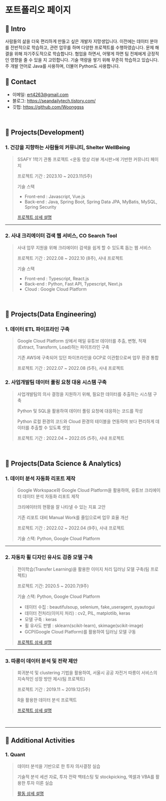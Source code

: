 # 포트폴리오 페이지


## :pushpin: Intro
사람들의 삶을 더욱 편리하게 만들고 싶은 개발자 지망생입니다. 이전에는 데이터 분야를 전반적으로 학습하고, 관련 업무를 하며 다양한 프로젝트를 수행하였습니다. 문제 해결을 위해 자기주도적으로 학습합니다. 협업을 하면서, 어떻게 하면 팀 전체에게 긍정적인 영향을 줄 수 있을 지 고민합니다. 기술 역량을 쌓기 위해 꾸준히 학습하고 있습니다. 주 개발 언어로 Java를 사용하며, 더불어 Python도 사용합니다.
</br>

## :pushpin: Contact
- 이메일: ert4263@gmail.com
- 블로그: https://seandailytech.tistory.com/
- 깃헙: https://github.com/Woonggss

</br>

## :pushpin: Projects(Development)

### 1. 건강을 지향하는 사람들의 커뮤니티, Shelter WellBeing
>SSAFY 1학기 관통 프로젝트 <운동 영상 리뷰 게시판>에 기반한 커뮤니티 페이지
>
>프로젝트 기간 : 2023.10 ~ 2023.11(5주)
>  
>기술 스택
>
>* Front-end : Javascript, Vue.js
>* Back-end : Java, Spring Boot, Spring Data JPA, MyBatis, MySQL, Spring Security
>  
>[프로젝트 상세 설명](https://nonchalant-peony-9fc.notion.site/Shelter-WellBeing-ac507c6f3ef645f68d97799ba6427a5e)
---

### 2. 사내 크리에이터 검색 웹 서비스, CO Search Tool
>사내 업무 지원을 위해 크리에이터 검색을 쉽게 할 수 있도록 돕는 웹 서비스
>
>프로젝트 기간 : 2022.08 ~ 2022.10 (8주), 사내 프로젝트
>
>기술 스택
>  
>* Front-end : Typescript, React.js
>* Back-end : Python, Fast API, Typescript, Next.js
>* Cloud : Google Cloud Platform 

</br>


## :pushpin: Projects(Data Engineering)

### 1. 데이터 ETL 파이프라인 구축
>Google Cloud Platform 상에서 매일 유튜브 데이터를 추출, 변형, 적재(Extract, Transform, Load)하는 파이프라인 구축
>
>기존 AWS에 구축되어 있던 파이프라인을 GCP로 이관함으로써 업무 환경 통합
>
>프로젝트 기간 : 2022.07 ~ 2022.08 (5주), 사내 프로젝트
>  

### 2. 사업개발팀 데이터 풀링 요청 대응 시스템 구축
>사업개발팀의 의사 결정을 지원하기 위해, 필요한 데이터를 추출하는 시스템 구축
>
>Python 및 SQL을 활용하여 데이터 풀링 요청에 대응하는 코드를 작성
>
>Python 로컬 환경의 코드와 Cloud 환경의 테이블을 연동하여 보다 편리하게 데이터를 추출할 수 있도록 셋업
>
>프로젝트 기간 : 2022.04 ~ 2022.05 (5주), 사내 프로젝트
>

</br>

## :pushpin: Projects(Data Science & Analytics)

### 1. 데이터 분석 자동화 리포트 제작
>Google Workspace와 Google Cloud Platform을 활용하여, 유튜브 크리에이터 데이터 분석 자동화 리포트 제작
>
>크리에이터의 현황을 잘 나타낼 수 있는 지표 고안
>
>기존 리포트 대비 Manual Work를 줄임으로써 업무 효율 개선
>
>프로젝트 기간 : 2022.02 ~ 2022.04 (9주), 사내 프로젝트
>  
>기술 스택: Python, Google Cloud Platform

---

### 2. 자동차 휠 디자인 유사도 검증 모델 구축
>전이학습(Transfer Learning)을 활용한 이미지 처리 딥러닝 모델 구축(팀 프로젝트)
>
>프로젝트 기간: 2020.5 ~ 2020.7(9주)
>  
>기술 스택: Python, Google Cloud Platform
>* 데이터 수집 : beautifulsoup, selenium, fake_useragent, pyautogui
>* 데이터 전처리(이미지 처리) : cv2, PIL, matplotlib, keras
>* 모델 구축 : keras
>* 휠 유사도 판별 : sklearn(scikit-learn), skimage(scikit-image) 
>* GCP(Google Cloud Platform)를 활용하여 딥러닝 모델 구동  
>  
>[프로젝트 상세 설명](https://github.com/Woonggss/2020-deep-learning-project)

---

### 3. 따릉이 데이터 분석 및 전략 제안
>회귀분석 및 clustering 기법을 활용하여, 서울시 공공 자전거 따릉이 서비스의 지속적인 성장 방안 제시(팀 프로젝트)
>
>프로젝트 기간 : 2019.11 ~ 2019.12(5주)
>  
>R을 활용한 데이터 분석 프로젝트
>  
>  
>[프로젝트 상세 설명](https://github.com/Woonggss/2019-data-project)

<br>

---

## :pushpin: Additional Activities

### 1. Quant
>데이터 분석을 기반으로 한 투자 의사결정 실습
>
>기술적 분석 세션 자료, 투자 전략 백테스팅 및 stockpicking, 엑셀과 VBA를 활용한 투자 이론 실습
>
>[활동 상세 설명](https://github.com/Woonggss/Quant)
